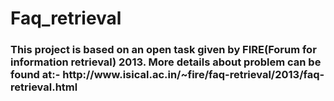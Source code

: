 Faq_retrieval
=============

<h3>
This project is based on an open task given by FIRE(Forum for information retrieval) 2013.
More details about problem can be found at:- http://www.isical.ac.in/~fire/faq-retrieval/2013/faq-retrieval.html
</h3>
